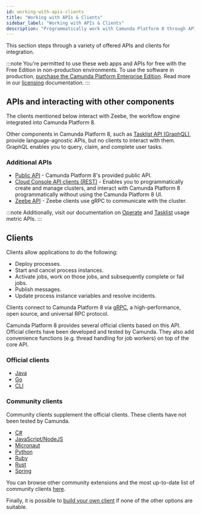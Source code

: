 ```yaml
---
id: working-with-apis-clients
title: "Working with APIs & Clients"
sidebar_label: "Working with APIs & Clients"
description: "Programmatically work with Camunda Platform 8 through APIs & clients"
---
```


This section steps through a variety of offered APIs and clients for integration.

:::note
You're permitted to use these web apps and APIs for free with the Free Edition in non-production environments. To use the software in production, [purchase the Camunda Platform Enterprise Edition](https://camunda.com/products/cloud/camunda-cloud-enterprise-contact/). Read more in our [licensing](../reference/licenses.md) documentation.
:::

## APIs and interacting with other components

The clients mentioned below interact with Zeebe, the workflow engine integrated into Camunda Platform 8.

Other components in Camunda Platform 8, such as [Tasklist API (GraphQL)](/apis-clients/tasklist-api/generated.md), provide language-agnostic APIs, but no clients to interact with them. GraphQL enables you to query, claim, and complete user tasks.

### Additional APIs

- [Public API](public-api.md) - Camunda Platform 8's provided public API.
- [Cloud Console API clients (REST)](console-api-reference.md) - Enables you to programmatically create and manage clusters, and interact with Camunda Platform 8 programmatically without using the Camunda Platform 8 UI.
- [Zeebe API](grpc.md) - Zeebe clients use gRPC to communicate with the cluster.

:::note
Additionally, visit our documentation on [Operate](../self-managed/operate-deployment/usage-metrics.md) and [Tasklist](../self-managed/tasklist-deployment/usage-metrics.md) usage metric APIs.
:::

## Clients

Clients allow applications to do the following:

- Deploy processes.
- Start and cancel process instances.
- Activate jobs, work on those jobs, and subsequently complete or fail jobs.
- Publish messages.
- Update process instance variables and resolve incidents.

Clients connect to Camunda Platform 8 via [gRPC](https://grpc.io), a high-performance, open source, and universal RPC protocol.

Camunda Platform 8 provides several official clients based on this API. Official clients have been developed and tested by Camunda. They also add convenience functions (e.g. thread handling for job workers) on top of the core API.


### Official clients

- [Java](java-client/index.md)
- [Go](go-client/go-get-started.md)
- [CLI](cli-client/index.md)

### Community clients

Community clients supplement the official clients. These clients have not been tested by Camunda.

- [C#](community-clients/c-sharp.md)
- [JavaScript/NodeJS](community-clients/javascript.md)
- [Micronaut](community-clients/micronaut.md)
- [Python](community-clients/python.md)
- [Ruby](community-clients/ruby.md)
- [Rust](community-clients/rust.md)
- [Spring](community-clients/spring.md)

You can browse other community extensions and the most up-to-date list of community clients [here](https://github.com/orgs/camunda-community-hub/repositories).

Finally, it is possible to [build your own client](build-your-own-client.md) if none of the other options are suitable.
